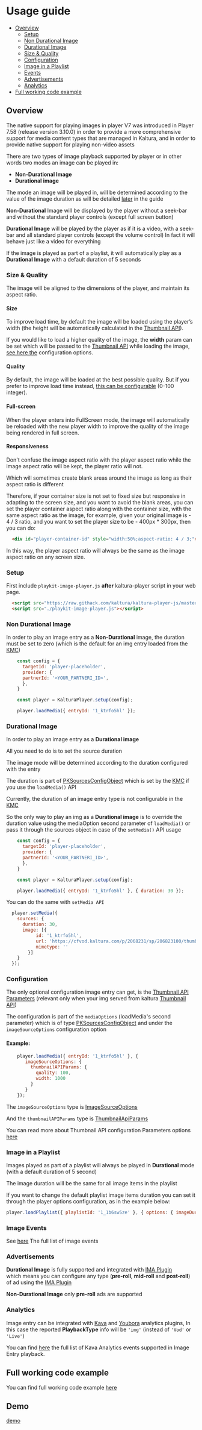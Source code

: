 # Usage guide

- [Overview](#Overview)
  - [Setup](#setup)
  - [Non Durational Image](#Non-Durational-Image)
  - [Durational Image](#Durational-Image)
  - [Size & Quality](#Size-&-Quality)
  - [Configuration](#Configuration)
  - [Image in a Playlist](#Image-in-a-Playlist)
  - [Events](#Image-Events)
  - [Advertisements](#Advertisements)
  - [Analytics](#Analytics)
- [Full working code example](https://github.com/kaltura/playkit-js-image-player/tree/master/demo)

## Overview

The native support for playing images in player V7 was introduced in Player 7.58 (release version 3.10.0)
in order to provide a more comprehensive support for media content types that are managed in Kaltura, 
and in order to provide native support for playing non-video assets

There are two types of image playback supported by player or in other words two modes an image can be played in:

- **Non-Durational Image**
- **Durational image**

The mode an image will be played in, will be determined according to the value of the image duration 
as will be detailed [later](#durational-image) in the guide

**Non-Durational** Image will be displayed by the player without a seek-bar and without the standard player controls (except full screen button)

**Durational Image** will be played by the player as if it is a video, 
with a seek-bar and all standard player controls (except the volume control)
In fact it will behave just like a video for everything

If the image is played as part of a playlist, it will automatically play as a **Durational Image** with a default duration of 5 seconds


### Size & Quality

The image will be aligned to the dimensions of the player, and maintain its aspect ratio.

#### Size 
To improve load time, by default the image will be loaded using the player’s width 
(the height will be automatically calculated in the [Thumbnail API](https://developer.kaltura.com/api-docs/Engage_and_Publish/kaltura-thumbnail-api.html)). 

If you would like to load a higher quality of the image, the **width** param can be set which
will be passed to the [Thumbnail API](https://developer.kaltura.com/api-docs/Engage_and_Publish/kaltura-thumbnail-api.html) while loading the image,
[see here the](#configuration) configuration options.

#### Quality
By default, the image will be loaded at the best possible quality.
But if you prefer to improve load time instead, [this can be configurable](#configuration) (0-100 integer).

#### Full-screen
When the player enters into FullScreen mode, the image will automatically be reloaded
with the new player width to improve the quality of the image being rendered in full screen.

#### Responsiveness

Don't confuse the image aspect ratio with the player aspect ratio
while the image aspect ratio will be kept, the player ratio will not.

Which will sometimes create blank areas around the image as long as their aspect ratio is different

Therefore, if your container size is not set to fixed size but responsive in adapting to the screen size, 
and you want to avoid the blank areas, you can set the player container aspect ratio along with the container size,
with the same aspect ratio as the image, for example, given your original image is -  4 / 3 ratio, 
and you want to set the player size to be - 400px * 300px, then you can do:

```html
  <div id="player-container-id" style="width:50%;aspect-ratio: 4 / 3;"></div>
```
In this way, the player aspect ratio will always be the same as the image aspect ratio on any screen size.


### Setup

First include `playkit-image-player.js` **after** kaltura-player script in your web page.

```html
  <script src="https://raw.githack.com/kaltura/kaltura-player-js/master/dist/kaltura-ovp-player.js"></script>
  <script src="./playkit-image-player.js"></script>
```

### Non Durational Image
In order to play an image entry as a **Non-Durational** image, the duration must be set to zero 
(which is the default for an img entry loaded from the [KMC](https://kmc.kaltura.com/index.php/kmcng/login))

```js
    const config = {
      targetId: 'player-placeholder',
      provider: {
      partnerId: '<YOUR_PARTNERI_ID>',
      },
    }

    const player = KalturaPlayer.setup(config);

    player.loadMedia({ entryId: '1_ktrfo5hl' });
```

### Durational Image

In order to play an image entry as a **Durational image**

All you need to do is to set the source duration

The image mode will be determined according to the duration configured with the entry

The duration is part of [PKSourcesConfigObject](https://github.com/kaltura/playkit-js/blob/master/docs/configuration.md#type-pksourcesconfigobject&#41;) which is set by the [KMC](https://kmc.kaltura.com/index.php/kmcng/login) if you use the `loadMedia()` API

Currently, the duration of an image entry type is not configurable in the [KMC](https://kmc.kaltura.com/index.php/kmcng/login)

So the only way to play an img as a **Durational image** is to override the duration value using 
the mediaOption second parameter of `loadMedia()` or pass it through the sources object in case of the `setMedia()` API usage

```js
    const config = {
      targetId: 'player-placeholder',
      provider: {
      partnerId: '<YOUR_PARTNERI_ID>',
      },
    }

    const player = KalturaPlayer.setup(config);

    player.loadMedia({ entryId: '1_ktrfo5hl' }, { duration: 30 });
```
You can do the same with `setMedia API`
```js
  player.setMedia({
    sources: {
      duration: 30,
      image: [{
           id: '1_ktrfo5hl',
           url: 'https://cfvod.kaltura.com/p/2068231/sp/206823100/thumbnail/entry_id/1_jgmxn561',
           mimetype: ''
        }]
    }
  });
```

### Configuration

The only optional configuration image entry can get, is the [Thumbnail API Parameters](https://developer.kaltura.com/api-docs/Engage_and_Publish/kaltura-thumbnail-api.html)
(relevant only when your img served from kaltura [Thumbnail API](https://developer.kaltura.com/api-docs/Engage_and_Publish/kaltura-thumbnail-api.html))

The configuration is part of the `mediaOptions` (loadMedia's second parameter)  which is of type [PKSourcesConfigObject](https://github.com/kaltura/playkit-js/blob/master/docs/configuration.md#type-pksourcesconfigobject)
and under the `imageSourceOptions` configuration option

#### Example:

```js
    player.loadMedia({ entryId: '1_ktrfo5hl' }, {
       imageSourceOptions: {
         thumbnailAPIParams: {
           quality: 100,
           width: 1000
         }
       }
    });
```

The `imageSourceOptions` type is [ImageSourceOptions](./https://github.com/kaltura/playkit-js/blob/master/flow-typed/types/image-player-options.js)

And the `thumbnailAPIParams` type is [ThumbnailApiParams](https://github.com/kaltura/playkit-js-image-player/blob/master/src/default-thumbnail-api-params.ts)

You can read more about Thumbnail API configuration Parameters options [here](https://developer.kaltura.com/api-docs/Engage_and_Publish/kaltura-thumbnail-api.html)

### Image in a Playlist

Images played as part of a playlist will always be played in **Durational** mode (with a default duration of 5 second)

The image duration will be the same for all image items in the playlist

If you want to change the default playlist image items duration you can set it through the player options configuration, as in the example below:

```js
player.loadPlaylist({ playlistId: '1_1b6sw5ze' }, { options: { imageDuration: 20 } });
```

### Image Events

See [here](./events.md) The full list of image events

### Advertisements

**Durational Image** is fully supported and integrated with [IMA Plugin](https://github.com/kaltura/playkit-js-ima#readme)  
which means you can configure any type (**pre-roll**,  **mid-roll** and **post-roll**) of ad using the [IMA Plugin](https://github.com/kaltura/playkit-js-ima#readme)

**Non-Durational Image** only **pre-roll** ads are supported

### Analytics

Image entry can be integrated with [Kava](https://github.com/kaltura/playkit-js-kava#readme) and [Youbora](https://github.com/kaltura/playkit-js-youbora#readme) analytics plugins,
In this case the reported **PlaybackType** info will be `'img'` (instead of `'Vod'` or `'Live'`)

You can find [here](./events.md#kava-analytics-events) the full list of Kava Analytics events supported in Image Entry playback.

## Full working code example

You can find full working code example [here](https://github.com/kaltura/playkit-js-image-player/blob/master/demo/index.html)

## Demo

[demo](https://kaltura.github.io/playkit-js-image-player/demo/index.html)